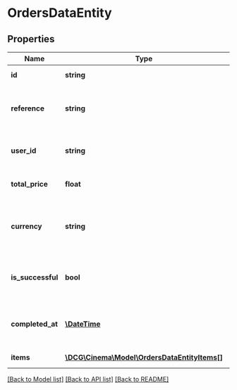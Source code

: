 # OrdersDataEntity

## Properties
Name | Type | Description | Notes
------------ | ------------- | ------------- | -------------
**id** | **string** | The ID of the order | [optional] 
**reference** | **string** | The reference that should be provided to the user | [optional] 
**user_id** | **string** | The ID of the associated user | [optional] 
**total_price** | **float** | The total price of the order | [optional] 
**currency** | **string** | The currency used to determine the price of the order | [optional] 
**is_successful** | **bool** | Whether the order has been successful or not | [optional] 
**completed_at** | [**\DateTime**](\DateTime.md) | The timestamp the order was completed | [optional] 
**items** | [**\DCG\Cinema\Model\OrdersDataEntityItems[]**](OrdersDataEntityItems.md) | An array of line items | [optional] 

[[Back to Model list]](../README.md#documentation-for-models) [[Back to API list]](../README.md#documentation-for-api-endpoints) [[Back to README]](../README.md)


